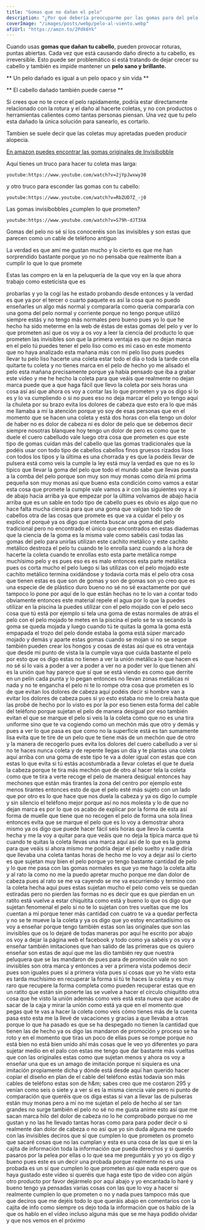 ```yaml
---
title: "Gomas que no dañan el pelo"
description: "¿Por qué debería preocuparme por las gomas para del pelo que  dañan tu cabello?"
coverImage: "/images/posts/webp/pelo-al-viento.webp"
afiUrl: "https://amzn.to/2Pdk6Yk"
---
```


Cuando usas **gomas que dañan tu cabello**, pueden provocar roturas, puntas abiertas. Cada vez que está causando daño directo a tu cabello, es irreversible. Esto puede ser problemático si está tratando de dejar crecer su cabello y también es impide mantener un **pelo sano y brillante.**

** Un pelo dañado es igual a un pelo opaco y sin vida **

** El cabello dañado también puede caerse **

Si crees que no te crece el pelo rapidamente, podría estar directamente relacionado con la rotura y el daño al hacerte coletas, y no con productos o herramientas calientes como tantas personas piensan.
Una vez que tu pelo esta dañado la única solución para sanearlo, es cortarlo.

Tambien se suele decir que las coletas muy apretadas pueden producir alopecia.


[En amazon puedes encontrar las gomas originales de Invisibobble](https://amzn.to/2Pdk6Yk)


Aquí tienes un truco para hacer tu coleta mas larga:

`youtube:https://www.youtube.com/watch?v=2jYpJwxwy30`

y otro truco para esconder las gomas con tu cabello:

`youtube:https://www.youtube.com/watch?v=RbZUD7Z_-j0`

Las gomas invisibobbles ¿cumplen lo que prometen?


`youtube:https://www.youtube.com/watch?v=S79h-dJT3XA`

Gomas del pelo no sé si los conoceréis son las
invisibles y son estas que parecen como
un cable de teléfono antiguo  

La verdad es que amí me gustan mucho y lo cierto es que me
han sorprendido bastante porque yo no no
pensaba que realmente iban a cumplir lo
que lo que promete 

Estas las compro en la en la peluquería
de la que voy en la que ahora trabajo
como esteticista que es 

probarlas y yo la cogí las he estado
probando desde entonces y la verdad es
que ya por el tercer o cuarto paquete es
así la cosa que no puedo enseñarles un
algo más normal y compararla como quería
compararla con una goma del pelo normal
y corriente porque no tengo porque
utilizó siempre estás y no tengo más
normales pero bueno pues yo lo que he
hecho ha sido meterme en la web de éstas
de estas gomas del pelo
y ver lo que prometen así que os voy a
os voy a leer la ciencia del producto
lo que prometen las invisibles son que
la primera ventaja es que no dejan marca
en el pelo tú puedes tener el pelo liso
como es mi caso en este momento que no
haya analizado esta mañana más con mi
pelo liso pues puedes llevar tu pelo
liso hacerte una coleta estar todo el
día o toda la tarde con ella quitarte tu
coleta y no tienes marca en el pelo de
hecho yo me alisado el pelo esta mañana
precisamente porque ya había pensado que
iba a grabar este vídeo y me he hecho la
coleta para que veáis que realmente no
dejan marca puede que a que haga fácil
que llevo la coleta por seis horas una
cosa así así que ahora os voy a contar
las lo que prometen y ya os digo si lo
es y lo va cumpliendo o si no pues eso
no deja marcar el pelo yo tengo aquí la
chuleta por su brazo
evita los dolores de cabeza que esto era
lo que más me llamaba a mí la atención
porque yo soy de esas personas que en el
momento que se hacen una coleta y está
dos horas con ella tengo un dolor de
haber no es dolor de cabeza ni es dolor
de pelo que se debemos decir siempre
nosotras blanquee hoy tengo un dolor de
pero es como que te duele el cuero
cabelludo vale luego otra cosa que
prometen es que este tipo de gomas
cuidan más del cabello que las gomas
tradicionales
que la podéis usar con todo tipo de
cabellos cabellos finos gruesos rizados
lisos con todos los tipos y la última es
una chorrada y es que la podéis llevar
de pulsera está como veis la cumple la
ley está muy la verdad es que no es lo
típico que llevar la goma del pelo que
todo el mundo sabe que llevas puesta a
la comba del pelo porque son muy
son muy monas como diría mi prima
pequeña son muy monas así que bueno esta
condición como vamos a estar esta cosa
que promete la cumple vale vamos a ir
con las siguientes voy a ir de abajo
hacia arriba ya que empezar por la
última volvamos de abajo hacia arriba
que es un sable en todo tipo de cabello
pues es obvio es algo que no hace falta
mucha ciencia para que una goma que
valgan todo tipo de cabellos otra de las
cosas que promete es que va a cuidar el
pelo y os explico el porqué ya os digo
que intenta buscar una goma del pelo
tradicional pero no encontrado el único
que encontrados en estas diademas que la
ciencia de la goma es la misma vale como
sabéis casi todas las gomas del pelo
para unirlas utilizan este cachito
metálico y este cachito metálico
destroza el pelo tu cuando te lo enrolla
sanz cuando a la hora de hacerte la
coleta cuando te enrollas esto esta
parte metálica rompe muchísimo pelo y es
pues eso es es malo entonces esta parte
metálica
pues os corta mucho el pelo luego si las
utilizas con el pelo mojado este cachito
metálico termina oxidándose y todavía
corta más el pelo otra cosa que tienen
estas es que son de gomas y son de gomas
son yo creo que es una especie de de
plástico duro bueno no sé no sé
exactamente por qué tampoco lo pone por
aquí de lo que están hechas no te lo van
a contar todo obviamente entonces este
material repele el agua
por lo que la puedes utilizar en la
piscina la puedes utilizar con el pelo
mojado con el pelo seco cosa que tú está
por ejemplo si tela una goma de estas
normales de atrás el pelo con el pelo
mojado te metes en la piscina el pelo se
te va secando la goma se queda mojada y
luego cuando tú te quitas la goma la
goma está empapada el trozo del pelo
donde estaba la goma está súper marcado
mojado y demás y aparte estas gomas
cuando se mojan si no se seque también
pueden crear los hongos y cosas de éstas
así que es otra ventaja que desde mi
punto de vista la la cumple vaya que
cuida bastante el pelo por esto que os
digo estas no tienen a ver la unión
metálica lo que hacen es no sé si lo
vais a poder a ver a poder a ver no a
poder ver lo que tienen ahí es la unión
que hay parece que sí que se está viendo
es como que derrite en un pelín cada
punta y lo pegan entonces no llevan
zonas metálicas ni nada y no te engancha
el pelo ni te lo rompe
otra cosa que prometen es lo de que
evitan los dolores de cabeza
aquí podéis decir si hombre van a evitar
los dolores de cabeza pues si yo esto
estaba no me lo creía hasta que las
probé de hecho por lo visto es por la
por eso tienen esta forma del cable del
teléfono porque sujetan el pelo de
manera desigual por eso también evitan
el que se marque el pelo si veis la
la coleta como que no es una tira
uniforme sino que te va cogiendo como un
mechón más que otro y demás y pues a ver
lo que pasa es que como no
la superficie está es tan sumamente lisa
evita que te tire de un pelo que te
tiene más de un mechón que de otro y la
manera de recogerlo pues evita los
dolores del cuero cabelludo a ver si no
te haces nunca coleta y de repente
llegas un día y te plantas una coleta
aquí arriba con una goma de este tipo te
va a doler igual con estas que con estas
lo que evita
si tú estás acostumbrada a llevar
coletas el que te duela la cabeza porque
te tira más mechón que de otro al hacer
tela la coleta como que te tira a verte
recoge el pelo de manera desigual
entonces hay mechones que están más
tirantes la zona del centro por ejemplo
este menos tirantes entonces esto de que
el pelo esté más sujeto con un lado que
por otro es lo que hace que nos duela la
cabeza y ya os digo lo cumple y sin
silencio el teléfono mejor porque así no
nos molesta
y lo de que no dejan marca es por lo que
os acabo de explicar por la forma de
esta así forma de muelle que tiene que
no recogen el pelo de forma
una sola línea entonces evita que se
marque el pelo que es lo voy a demostrar
ahora mismo ya os digo que puede hacer
fácil seis horas que llevo la cuenta
hecha y me la voy a quitar
para que veáis
que no deja la típica marca que tú
cuando te quitas la coleta llevas una
marca aquí así de lo que es la goma para
que veáis si ahora mismo me podría dejar
el pelo suelto y nadie diría que llevaba
una coleta tantas horas de hecho me lo
voy a dejar así
lo cierto es que sujetan muy bien el
pelo porque yo tengo bastante cantidad
de pelo y lo que me pasa con las gomas
normales es que yo me hago la coleta
alta y al rato la como no me la puedo
apretar mucho porque me dan dolor de
cabeza pues al rato se me va cayendo se
me va escurriendo y termino con la
coleta hecha aquí pues estas sujetan
mucho el pelo como veis se quedan
estiradas pero no pierden las formas no
es decir que es que pierdan en un ratito
está vuelve a estar chiquitita como está
y bueno lo que os digo que sujetan
fenomenal el pelo si no te lo sujetan
con tres vueltas que me los cuentan a mí
porque tener más cantidad con cuatro te
va a quedar perfecta y no se te mueve la
la coleta y ya os digo que yo estoy
encantadísimo os voy a enseñar porque
tengo también estas son las originales
que son las invisibles que os lo dejaré
de todas maneras por aquí he escrito por
abajo os voy a dejar la página web el
facebook y todo como ya sabéis y os voy
a enseñar también
imitaciones que han salido de las
primeras que os quiero enseñar son estas
de aquí que me las dio también rey que
nuestra peluquera que se las mandaron de
pues para de promoción vale no son
invisibles son otra marca y entonces a
ver a primera vista podemos decir pues
son iguales pues sí a primera vista pues
sí cosas que yo he visto esta es tarda
muchísimo en recuperar la forma si tú te
haces la coleta y es muy raro que
recupere la forma completa como pueden
recuperar estas que en un ratito que
están sin ponerte las se vuelve a hacer
el círculo chiquitito otra cosa que he
visto la unión además como veis está
esta nueva que acabo de sacar de la caja
y mirar la unión como está ya que en el
momento que pegas
qué te vas a hacer la coleta como veis
cómo tienes más de la cuenta pasa esto
esta me la llevé de vacaciones y gracias
a que llevaba a otras porque lo que ha
pasado es que se ha despegado
no tienen la cantidad que tienen las de
hecho ya os digo las mandaron de
promoción
y proceso se ha roto
y en el momento que tiras un poco de
ellas pues se rompe porque no está bien
no está bien unido ahí
más cosas que le veo yo diferentes
yo para sujetar medio en el palo con
estas me tengo que dar bastante más
vueltas que con las originales estas
como que sujetan menos y ahora os voy a
enseñar una que es un amago de imitación
porque ni siquiera es una imitación
propiamente dicha y dónde está desde
aquí han querido hacer copiar el diseño
en plan de el cable del teléfono estás
todavía son más cables de teléfono estas
son de h&m; sabes creo que me costaron
295 y venían como seis o siete y a ver
si es la misma ciencia vale pero ni
punto de comparación que queréis que os
diga estas si van a llevar las de
pulseras están muy monas pero a mí no me
sujetan el pelo de hecho al ser tan
grandes no surge también el pelo no sé
no me gusta anime esto así que me sacan
marca hilo del dolor de cabeza no lo he
comprobado porque no me gustan y no las
he llevado tantas horas como para para
poder decir o si realmente dan dolor de
cabeza o no
así que yo sin duda alguna me quedo con
las invisibles deciros que sí que
cumplen lo que prometen os prometo que
sacaré cosas que no las cumplan y esta
es una cosa de las que si en la cajita
de información toda la información que
pueda derechos y si queréis pasaros por
la pelea por ellas o lo que sea me
preguntáis y yo yo os digo y bueno pues
este es un decir una probada porque
realmente no es una probada es un sí que
cumplen lo que prometen así que nada
espero que os haya gustado este vídeo si
queréis que haga este tipo de vídeo con
algún otro producto por favor dejármelo
por aquí abajo y yo encantada lo haré y
bueno tengo ya pensadas varias cosas con
las que lo voy a hacer si realmente
cumplen lo que prometen o no y nada pues
tampoco más que que deciros que me
dejéis todo lo que queráis abajo en
comentarios con la cajita de info como
siempre os dejo toda la información que
os hablo de la que os hablo en el vídeo
incluso alguna más que se me haya podido
olvidar y que nos vemos en el próximo



 